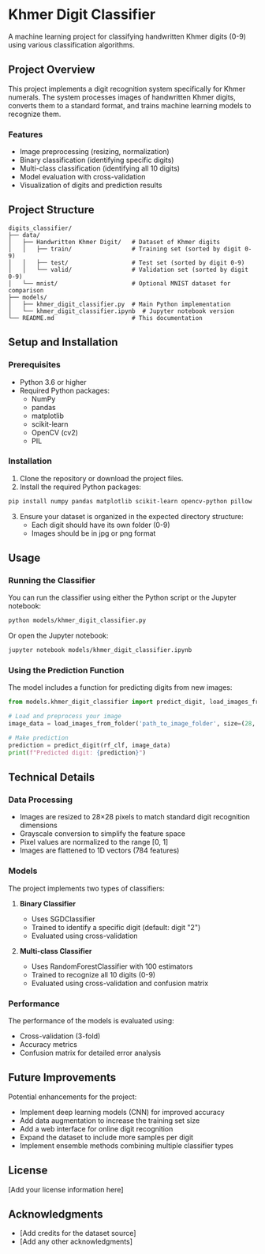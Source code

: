 # Khmer Digit Classifier

A machine learning project for classifying handwritten Khmer digits (0-9) using various classification algorithms.

## Project Overview

This project implements a digit recognition system specifically for Khmer numerals. The system processes images of handwritten Khmer digits, converts them to a standard format, and trains machine learning models to recognize them.

### Features

- Image preprocessing (resizing, normalization)
- Binary classification (identifying specific digits)
- Multi-class classification (identifying all 10 digits)
- Model evaluation with cross-validation
- Visualization of digits and prediction results

## Project Structure

```
digits_classifier/
├── data/
│   ├── Handwritten Khmer Digit/   # Dataset of Khmer digits
│   │   ├── train/                 # Training set (sorted by digit 0-9)
│   │   ├── test/                  # Test set (sorted by digit 0-9)
│   │   └── valid/                 # Validation set (sorted by digit 0-9)
│   └── mnist/                     # Optional MNIST dataset for comparison
├── models/
│   ├── khmer_digit_classifier.py  # Main Python implementation
│   └── khmer_digit_classifier.ipynb  # Jupyter notebook version
└── README.md                      # This documentation
```

## Setup and Installation

### Prerequisites

- Python 3.6 or higher
- Required Python packages:
  - NumPy
  - pandas
  - matplotlib
  - scikit-learn
  - OpenCV (cv2)
  - PIL

### Installation

1. Clone the repository or download the project files.
2. Install the required Python packages:

```bash
pip install numpy pandas matplotlib scikit-learn opencv-python pillow
```

3. Ensure your dataset is organized in the expected directory structure:
   - Each digit should have its own folder (0-9)
   - Images should be in jpg or png format

## Usage

### Running the Classifier

You can run the classifier using either the Python script or the Jupyter notebook:

```bash
python models/khmer_digit_classifier.py
```

Or open the Jupyter notebook:

```bash
jupyter notebook models/khmer_digit_classifier.ipynb
```

### Using the Prediction Function

The model includes a function for predicting digits from new images:

```python
from models.khmer_digit_classifier import predict_digit, load_images_from_folder, rf_clf

# Load and preprocess your image
image_data = load_images_from_folder('path_to_image_folder', size=(28, 28))

# Make prediction
prediction = predict_digit(rf_clf, image_data)
print(f"Predicted digit: {prediction}")
```

## Technical Details

### Data Processing

- Images are resized to 28×28 pixels to match standard digit recognition dimensions
- Grayscale conversion to simplify the feature space
- Pixel values are normalized to the range [0, 1]
- Images are flattened to 1D vectors (784 features)

### Models

The project implements two types of classifiers:

1. **Binary Classifier**
   - Uses SGDClassifier
   - Trained to identify a specific digit (default: digit "2")
   - Evaluated using cross-validation

2. **Multi-class Classifier**
   - Uses RandomForestClassifier with 100 estimators
   - Trained to recognize all 10 digits (0-9)
   - Evaluated using cross-validation and confusion matrix

### Performance

The performance of the models is evaluated using:

- Cross-validation (3-fold)
- Accuracy metrics
- Confusion matrix for detailed error analysis

## Future Improvements

Potential enhancements for the project:

- Implement deep learning models (CNN) for improved accuracy
- Add data augmentation to increase the training set size
- Add a web interface for online digit recognition
- Expand the dataset to include more samples per digit
- Implement ensemble methods combining multiple classifier types

## License

[Add your license information here]

## Acknowledgments

- [Add credits for the dataset source]
- [Add any other acknowledgments]